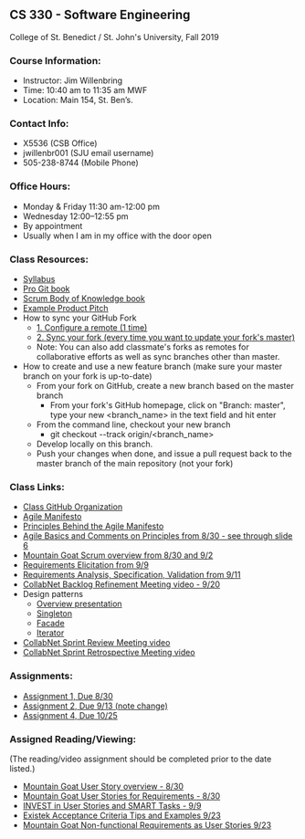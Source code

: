 ## CS 330 - Software Engineering
College of St. Benedict / St. John's University, Fall 2019 

### Course Information:

  * Instructor: Jim Willenbring
  * Time: 10:40 am to 11:35 am MWF
  * Location: Main 154, St. Ben’s.

### Contact Info:

  * X5536 (CSB Office)
  * jwillenbr001 (SJU email username)
  * 505-238-8744 (Mobile Phone)

### Office Hours:

  * Monday & Friday 11:30 am-12:00 pm
  * Wednesday 12:00–12:55 pm
  * By appointment
  * Usually when I am in my office with the door open

### Class Resources:

  * [Syllabus](https://docs.google.com/document/d/1aHQAjYF2F9A7HYHoO2fWsvXyY8fD9ANGAgoNhgfA7YM/edit?usp=sharing)
  * [Pro Git book](https://progit2.s3.amazonaws.com/en/2016-03-22-f3531/progit-en.1084.pdf)
  * [Scrum Body of Knowledge book](http://www.scrumstudy.com/SBOKGuide/download-free-buy-SBOK)
  * [Example Product Pitch](https://docs.google.com/presentation/d/1cK4iz2XqTZsL9Bin_4V94KVZ3z6o3KoE4XzHwCBgo-U/edit?usp=sharing)
  * How to sync your GitHub Fork
    * [1. Configure a remote (1 time)](https://help.github.com/en/articles/configuring-a-remote-for-a-fork)
    * [2. Sync your fork (every time you want to update your fork's master)](https://help.github.com/en/articles/syncing-a-fork)
    * Note: You can also add classmate's forks as remotes for collaborative efforts as well as sync branches other than master.
  * How to create and use a new feature branch (make sure your master branch on your fork is up-to-date)
    * From your fork on GitHub, create a new branch based on the master branch
      * From your fork's GitHub homepage, click on "Branch: master", type your new \<branch_name\> in the text field and hit enter
    * From the command line, checkout your new branch
      * git checkout --track origin/\<branch_name\>
    * Develop locally on this branch.
    * Push your changes when done, and issue a pull request back to the master branch of the main repository (not your fork)

  
### Class Links:

  * [Class GitHub Organization](https://github.com/CSBSJU-CS330-F19)
  * [Agile Manifesto](http://agilemanifesto.org/)
  * [Principles Behind the Agile Manifesto](http://agilemanifesto.org/principles.html)
  * [Agile Basics and Comments on Principles from 8/30 - see through slide 6](https://press3.mcs.anl.gov/atpesc/files/2019/08/ATPESC_2019_Track-7_5_8-8_130pm_Willenbring-Agile_and_GitHub.pdf)
 * [Mountain Goat Scrum overview from 8/30 and 9/2](https://www.mountaingoatsoftware.com/uploads/presentations/English-Redistributable-Intro-Scrum.ppt)
  * [Requirements Elicitation from 9/9](https://www.slideshare.net/vivacemente/requirement-elicitation)
  * [Requirements Analysis, Specification, Validation from 9/11](http://csis.pace.edu/~marchese/CS775/Lectures/775L4.ppt)
  * [CollabNet Backlog Refinement Meeting video - 9/20](https://www.youtube.com/watch?v=b_WeHcZcx1w)
  * Design patterns
    * [Overview presentation](https://www.slideshare.net/abhisheksagi/design-patterns-10468437)
    * [Singleton](https://www.geeksforgeeks.org/singleton-design-pattern/)
    * [Facade](https://medium.com/@andreaspoyias/design-patterns-a-quick-guide-to-facade-pattern-16e3d2f1bfb6)
    * [Iterator](https://www.tutorialspoint.com/design_pattern/iterator_pattern.htm)
  * [CollabNet Sprint Review Meeting video](https://www.youtube.com/watch?v=cbJinz6TieI)
  * [CollabNet Sprint Retrospective Meeting video](https://www.youtube.com/watch?v=rZ8I0ATrauM)

<!---

* [Mountain Goat Introduction to User Stories from 1/23](https://www.mountaingoatsoftware.com/presentations/introduction-to-user-stories)
  * [XP123 article on good stories and smart tasks from 1/23](https://xp123.com/articles/invest-in-good-stories-and-smart-tasks/)
  * [PDCA Process Checklist presentation](https://drive.google.com/open?id=1hiaJ49tem0HYaEm4ggLuAwkxgYQnEDLs)
  * [Anti-Patterns](https://www.slideshare.net/ExigenServices/antipatterns-part-1)
  * [Software Testing Anti-patterns](http://blog.codepipes.com/testing/software-testing-antipatterns.html)
  * [Relaxed Intensity for High-Performing Teams](https://www.inc.com/scott-mautz/want-a-high-performing-team-create-an-atmosphere-of-relaxed-intensity-heres-how.html)

--->

### Assignments:

<!---

* [Final Presentation - on 5/1](https://docs.google.com/document/d/19UUXf-ah293z68AOSYpc6_Bxl-72Ba8rkS38EyfD1gQ/edit?usp=sharing)
  * [Assignment 9 - Due 5/7](https://docs.google.com/document/d/1q2FYjLXzxHgV9Bq8NwifvI56RbAO2IE3G27v5exdnok/edit?usp=sharing)
  * [Assignment 8 - Due 5/1](https://docs.google.com/document/d/1qHdd0PPpDpN5nLxG5FzZP8Dv4lDcvks4wpOseyQ6u-Q/edit?usp=sharing)
  * [Assignment 7 - Due 4/5](https://docs.google.com/document/d/1JKsRgKEA5P42Ib-syufIuizq7U1vVNP5C6XizI3FluM/edit?usp=sharing)
  * [Assignment 6 - (Team effort, Due end of Sprint 3)](https://docs.google.com/document/d/1j4xuLKDnGQbRJQoeYHsuNeN1qwu8wkzimHFN2kbuT2k/edit?usp=sharing)
  * [Assignment 5 - Due 3/15](https://docs.google.com/document/d/1IB8wwsvNxnzVtpl4GH7OYbsORGqDNDZ7JxtnJGklxSg/edit?usp=sharing)
  * [Prior to 2/15](https://docs.google.com/document/d/1aUt_qCkUm85SAW-Mv0euDdT4HVJ0DVzJGabyEOisnsU/edit?usp=sharing)
  * [Week of 2/6, part 1 (team effort)](https://docs.google.com/document/d/1tBvBdat4ed733REYO-G7vf9TCRedSBalI1-yD2-Ql9Y/edit?usp=sharing)
  * [Assignment 4](https://docs.google.com/document/d/1yVoDU3Cr5I6UdifJUDVFdZQk2ccgquESmWWw76RE7Gs/edit?usp=sharing)
  * [Assignment 3](https://docs.google.com/document/d/1H5yB4RRquzRVuXMq6Uv0JUHTwefB0l9FCqGbqpV3xIA/edit?usp=sharing)
  * [Assignment 2](https://docs.google.com/document/d/1Ycs53TRkT9QI_DIns3zQpjRV1QyF8MLNa-nli_E3AG4/edit?usp=sharing)
  * [Assignment 1](https://docs.google.com/document/d/1A3nLetRegs6evCSDBRJzgz8DtqXDmCwNA4Lo3mNs8Ok/edit?usp=sharing)

--->

  * [Assignment 1, Due 8/30](https://docs.google.com/document/d/16bApEEE3z-OekdzmFvMxDyEfOEdoJCP55Lu1BaizH3Q/edit?usp=sharing)
  * [Assignment 2, Due 9/13 (note change)](https://docs.google.com/document/d/19_srRYyAVWS7BezA376_74CRRzoeMXxQ-jHVSUJA-xM/edit?usp=sharing)
  * [Assignment 4, Due 10/25](https://docs.google.com/document/d/1cGbXBpPqqIosuqfzvd5mMZRAs9hMXuvzE8gHD_hplbU/edit?usp=sharing)

### Assigned Reading/Viewing:

  (The reading/video assignment should be completed prior to the date listed.)

<!---
* [CollabNet Sprint Planning Meeting video - 3/15](https://www.youtube.com/watch?v=wPvG9NZNUa4)
  * [CollabNet Backlog Refinement Meeting video - 3/13](https://www.youtube.com/watch?v=b_WeHcZcx1w)
  * [Splitting a Story into Tasks - 2/20](http://agilebutpragmatic.blogspot.com/2012/04/splitting-story-into-tasks-how-to-write.html)
  * [Agile Alliance Definition of Done - 2/8](https://www.agilealliance.org/definition-done-user-stories/)
  * [SEGUE Agile Acceptance Criteria - 1/30](https://www.seguetech.com/what-characteristics-make-good-agile-acceptance-criteria/)
  * [Leading Agile Acceptance Criteria - 1/30](https://www.leadingagile.com/2014/09/acceptance-criteria/)
  * [Agile for Growth Acceptance Criteria Tips and Examples - 1/30](http://agileforgrowth.com/blog/acceptance-criteria-checklist/)
  * [Existek Acceptance Criteria Tips and Examples 1/30](https://existek.com/blog/what-are-acceptance-criteria/)

--->

  * [Mountain Goat User Story overview - 8/30](https://www.mountaingoatsoftware.com/agile/user-stories)
  * [Mountain Goat User Stories for Requirements - 8/30](https://www.mountaingoatsoftware.com/articles/advantages-of-user-stories-for-requirements)
  * [INVEST in User Stories and SMART Tasks - 9/9](https://agilecircle.wordpress.com/2016/05/17/invest-in-user-stories-and-smart-tasks/)
  * [Existek Acceptance Criteria Tips and Examples 9/23](https://existek.com/blog/what-are-acceptance-criteria/)
  * [Mountain Goat Non-functional Requirements as User Stories 9/23](https://www.mountaingoatsoftware.com/blog/non-functional-requirements-as-user-stories)

